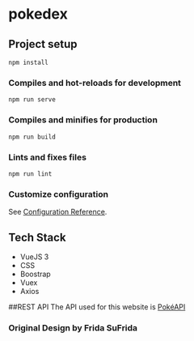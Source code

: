 # pokedex

## Project setup
```
npm install
```

### Compiles and hot-reloads for development
```
npm run serve
```

### Compiles and minifies for production
```
npm run build
```

### Lints and fixes files
```
npm run lint
```

### Customize configuration
See [Configuration Reference](https://cli.vuejs.org/config/).

## Tech Stack
<ul>
  <li>VueJS 3</li>
  <li>CSS</li>
  <li>Boostrap</li>
  <li>Vuex</li>
  <li>Axios</li>
</ul>

##REST API
The API used for this website is [PokéAPI](https://pokeapi.co/)

### Original Design by Frida SuFrida
